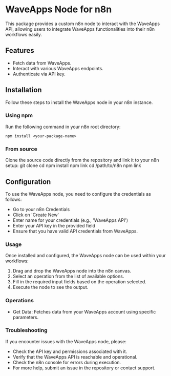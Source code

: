 # WaveApps Node for n8n

This package provides a custom n8n node to interact with the WaveApps API, allowing users to integrate WaveApps functionalities into their n8n workflows easily.

## Features

- Fetch data from WaveApps.
- Interact with various WaveApps endpoints.
- Authenticate via API key.

## Installation

Follow these steps to install the WaveApps node in your n8n instance.

### Using npm

Run the following command in your n8n root directory:


```
npm install <your-package-name>
```

### From source
Clone the source code directly from the repository and link it to your n8n setup:
git clone <your-repo-url>
cd <your-repo-directory>
npm install
npm link
cd /path/to/n8n
npm link <your-package-name>

## Configuration
To use the WaveApps node, you need to configure the credentials as follows:

- Go to your n8n Credentials
- Click on 'Create New'
- Enter name for your credentials (e.g., 'WaveApps API')
- Enter your API key in the provided field
- Ensure that you have valid API credentials from WaveApps.

### Usage
Once installed and configured, the WaveApps node can be used within your workflows:

1. Drag and drop the WaveApps node into the n8n canvas.
2. Select an operation from the list of available options.
3. Fill in the required input fields based on the operation selected.
4. Execute the node to see the output.

### Operations
- Get Data: Fetches data from your WaveApps account using specific parameters.

### Troubleshooting
If you encounter issues with the WaveApps node, please:

- Check the API key and permissions associated with it.
- Verify that the WaveApps API is reachable and operational.
- Check the n8n console for errors during execution.
- For more help, submit an issue in the repository or contact support.